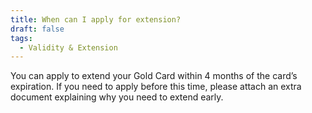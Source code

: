 ```yaml
---
title: When can I apply for extension?
draft: false
tags:
  - Validity & Extension
---
```

You can apply to extend your Gold Card within 4 months of the card’s expiration. If you need to apply before this time, please attach an extra document explaining why you need to extend early.